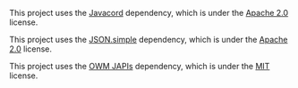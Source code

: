 This project uses the [Javacord](https://github.com/Javacord/Javacord) dependency, which is under the [Apache 2.0](https://www.apache.org/licenses/LICENSE-2.0) license.

This project uses the [JSON.simple](https://github.com/fangyidong/json-simple) dependency, which is under the [Apache 2.0](https://www.apache.org/licenses/LICENSE-2.0) license.

This project uses the [OWM JAPIs](https://mvnrepository.com/artifact/net.aksingh/owm-japis) dependency, which is under the [MIT](https://spdx.org/licenses/MIT.html) license.